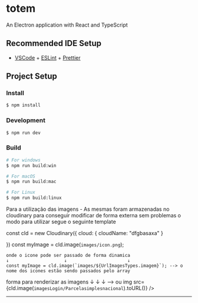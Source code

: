 # totem

An Electron application with React and TypeScript

## Recommended IDE Setup

- [VSCode](https://code.visualstudio.com/) + [ESLint](https://marketplace.visualstudio.com/items?itemName=dbaeumer.vscode-eslint) + [Prettier](https://marketplace.visualstudio.com/items?itemName=esbenp.prettier-vscode)

## Project Setup

### Install

```bash
$ npm install
```

### Development

```bash
$ npm run dev
```

### Build

```bash
# For windows
$ npm run build:win

# For macOS
$ npm run build:mac

# For Linux
$ npm run build:linux
```
Para a utilização das imagens - As mesmas foram armazenadas no cloudinary para conseguir modificar de forma externa sem problemas
o modo para utilizar segue o seguinte template

 const cld = new Cloudinary({
    cloud: {
      cloudName: "dfgbasaxa"
    }

  })
  const myImage = cld.image(`images/icon.png`);
  
    onde o icone pode ser passado de forma dinamica
    ↓                     ↓                       ↓
    const myImage = cld.image(`images/${UrlImagesTypes.imagem}`); --> o nome dos icones estão sendo passados pelo array
    
forma para renderizar as imagens
↓             ↓                ↓
 <AdvancedImage className="p-4" cldImg={myImage} />  -->  ou  img src={cld.image(`imagesLogin/Parcelasimplesnacional`).toURL()} /> 
 

****

